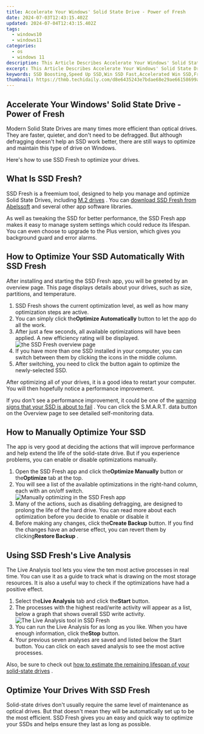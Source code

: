 ```yaml
---
title: Accelerate Your Windows' Solid State Drive - Power of Fresh
date: 2024-07-03T12:43:15.402Z
updated: 2024-07-04T12:43:15.402Z
tags:
  - windows10
  - windows11
categories:
  - os
  - windows 11
description: This Article Describes Accelerate Your Windows' Solid State Drive - Power of Fresh
excerpt: This Article Describes Accelerate Your Windows' Solid State Drive - Power of Fresh
keywords: SSD Boosting,Speed Up SSD,Win SSD Fast,Accelerated Win SSD,Fresh Drive Performance,Solid State Power-Up,Optimize Windows SSD
thumbnail: https://thmb.techidaily.com/d8e6435243e7bdae68e29ae66158699a00161b12482bc1fecd3d439c888dea97.png
---
```


## Accelerate Your Windows' Solid State Drive - Power of Fresh

 Modern Solid State Drives are many times more efficient than optical drives. They are faster, quieter, and don't need to be defragged. But although defragging doesn't help an SSD work better, there are still ways to optimize and maintain this type of drive on Windows.

Here's how to use SSD Fresh to optimize your drives.

## What Is SSD Fresh?

 SSD Fresh is a freemium tool, designed to help you manage and optimize Solid State Drives, including [M.2 drives](https://www.makeuseof.com/tag/what-is-m2-ssd/) . You can [download SSD Fresh from Abelssoft](http://www.abelssoft.de/en/windows/system-utilities/ssd-fresh) and several other app software libraries.

 As well as tweaking the SSD for better performance, the SSD Fresh app makes it easy to manage system settings which could reduce its lifespan. You can even choose to upgrade to the Plus version, which gives you background guard and error alarms.

## How to Optimize Your SSD Automatically With SSD Fresh

 After installing and starting the SSD Fresh app, you will be greeted by an overview page. This page displays details about your drives, such as size, partitions, and temperature.

1. SSD Fresh shows the current optimization level, as well as how many optimization steps are active.
2. You can simply click the**Optimize Automatically** button to let the app do all the work.
3. After just a few seconds, all available optimizations will have been applied. A new efficiency rating will be displayed.  
![the SSD Fresh overview page](https://static1.makeuseofimages.com/wordpress/wp-content/uploads/2023/02/ssdfresh-overview.jpg)
4. If you have more than one SSD installed in your computer, you can switch between them by clicking the icons in the middle column.
5. After switching, you need to click the button again to optimize the newly-selected SSD.

 After optimizing all of your drives, it is a good idea to restart your computer. You will then hopefully notice a performance improvement.

 If you don't see a performance improvement, it could be one of the [warning signs that your SSD is about to fail](https://www.makeuseof.com/tag/5-warning-signs-ssd-break-fail/) . You can click the S.M.A.R.T. data button on the Overview page to see detailed self-monitoring data.

## How to Manually Optimize Your SSD

 The app is very good at deciding the actions that will improve performance and help extend the life of the solid-state drive. But if you experience problems, you can enable or disable optimizations manually.

1. Open the SSD Fresh app and click the**Optimize Manually** button or the**Optimize** tab at the top.
2. You will see a list of the available optimizations in the right-hand column, each with an on/off switch.  
![Manually optimizing in the SSD Fresh app](https://static1.makeuseofimages.com/wordpress/wp-content/uploads/2023/02/ssdfresh-manual.jpg)
3. Many of the actions, such as disabling defragging, are designed to prolong the life of the hard drive. You can read more about each optimization before you decide to enable or disable it
4. Before making any changes, click the**Create Backup** button. If you find the changes have an adverse effect, you can revert them by clicking**Restore Backup** .

## Using SSD Fresh's Live Analysis

 The Live Analysis tool lets you view the ten most active processes in real time. You can use it as a guide to track what is drawing on the most storage resources. It is also a useful way to check if the optimizations have had a positive effect.

1. Select the**Live Analysis** tab and click the**Start** button.
2. The processes with the highest read/write activity will appear as a list, below a graph that shows overall SSD write activity.  
![The Live Analysis tool in SSD Fresh](https://static1.makeuseofimages.com/wordpress/wp-content/uploads/2023/02/ssdfresh-liveanalysis.jpg)
3. You can run the Live Analysis for as long as you like. When you have enough information, click the**Stop** button.
4. Your previous seven analyses are saved and listed below the Start button. You can click on each saved analysis to see the most active processes.

 Also, be sure to check out [how to estimate the remaining lifespan of your solid-state drives](https://www.makeuseof.com/tag/estimate-remaining-lifespan-ssd/) .

## Optimize Your Drives With SSD Fresh

 Solid-state drives don't usually require the same level of maintenance as optical drives. But that doesn't mean they will be automatically set up to be the most efficient. SSD Fresh gives you an easy and quick way to optimize your SSDs and helps ensure they last as long as possible.


<ins class="adsbygoogle"
     style="display:block"
     data-ad-format="autorelaxed"
     data-ad-client="ca-pub-7571918770474297"
     data-ad-slot="1223367746"></ins>



<ins class="adsbygoogle"
     style="display:block"
     data-ad-client="ca-pub-7571918770474297"
     data-ad-slot="8358498916"
     data-ad-format="auto"
     data-full-width-responsive="true"></ins>


